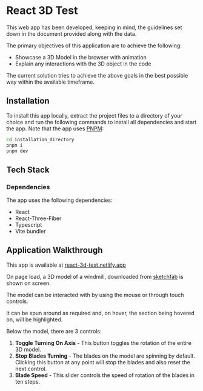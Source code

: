 # React 3D Test

This web app has been developed, keeping in mind, the guidelines set down in the document provided along with the data.

The primary objectives of this application are to achieve the following:

-   Showcase a 3D Model in the browser with animation
-   Explain any interactions with the 3D object in the code

The current solution tries to achieve the above goals in the best possible way within the available timeframe.

## Installation

To install this app locally, extract the project files to a directory of your choice and run the following commands to install all dependencies and start the app. Note that the app uses [PNPM](https://pnpm.io/):

```bash
cd installation_directory
pnpm i
pnpm dev
```

## Tech Stack

### Dependencies

The app uses the following dependencies:

-   React
-   React-Three-Fiber
-   Typescript
-   Vite bundler

## Application Walkthrough

This app is available at [react-3d-test.netlify.app]('https://react-3d-test.netlify.app')

On page load, a 3D model of a windmill, downloaded from [sketchfab]('https://sketchfab.com/3d-models/wind-turbine-285032402a8543ae8bf3e3c4d8c9f98a') is shown on screen.

The model can be interacted with by using the mouse or through touch controls.

It can be spun around as required and, on hover, the section being hovered on, will be highlighted.

Below the model, there are 3 controls:

1. **Toggle Turning On Axis** - This button toggles the rotation of the entire 3D model.
2. **Stop Blades Turning** - The blades on the model are spinning by default. Clicking this button at any point will stop the blades and also reset the next control.
3. **Blade Speed** - This slider controls the speed of rotation of the blades in ten steps.
